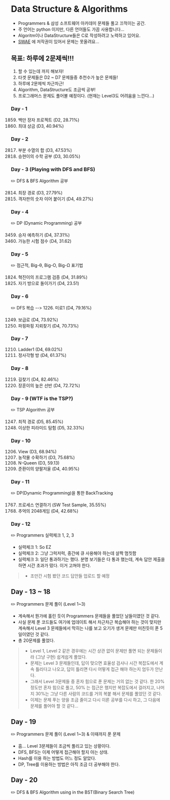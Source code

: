 # Data Structure & Algorithms
- Programmers & 삼성 소프트웨어 아카데미 문제들 풀고 끄적이는 공간.
- 주 언어는 python 이지만, 다른 언어들도 가끔 사용합니다...
- Algoritm이나 DataStructure들은 C로 작성하려고 노력하고 있어요.
- [SWAE](https://swexpertacademy.com/main/main.do) 에 저작권이 있어서 문제는 못올려요...


## 목표: 하루에 2문제씩!!!
1. 할 수 있는데 까지 해보자!
2. 타겟 문제들은 D2 ~ D7 문제들중 추천수가 높은 문제들!
3. 하루에 2문제씩 차근차근!
4. Algorithm, DataStructure도 조금씩 공부!
5. 프로그래머스 문제도 풀어볼 예정이다. (현재는 Level3도 어려움을 느낀다...)


### Day - 1
1859. 백만 장자 프로젝트 (D2, 28.71%)
1244. 최대 상금 (D3, 40.94%)


### Day - 2
2817. 부분 수열의 합 (D3, 47.53%)
7193. 승현이의 수학 공부 (D3, 30.05%)


### Day - 3 (Playing with DFS and BFS)
:pencil2: DFS & BFS Algorithm 공부

2814. 최장 경로 (D3, 27.79%)
2819. 격자판의 숫자 이어 붙이기 (D4, 49.27%)


### Day - 4
:pencil2: DP (Dynamic Programming) 공부

3459. 승자 예측하기 (D4, 37.31%)
3752. 가능한 시험 점수 (D4, 31.62)


### Day - 5
:pencil2: 점근적, Big-θ, Big-O, Big-Ω 표기법

1824. 혁진이의 프로그램 검증 (D4, 31.89%)
4408. 자기 방으로 돌이가기 (D4, 23.51)


### Day - 6
:pencil2: DFS 복습 --> 1226. 미로1 (D4, 79.16%)

1249. 보급로 (D4, 73.92%)
1868. 파핑파핑 지뢰찾기 (D4, 70.73%)


### Day - 7
1210. Ladder1 (D4, 69.02%)
1861. 정사각형 방 (D4, 61.37%)


### Day - 8
1219. 길찾기 (D4, 82.46%)
1486. 장훈이의 높은 선반 (D4, 72.72%)


### Day - 9 (WTF is the TSP?)
:pencil2: TSP Algorithm 공부

1247. 최적 경로 (D5, 85.45%)
4112. 이상한 피라미드 탐험 (D5, 32.33%)


### Day - 10
1206. View (D3, 68.94%)
2805. 농작물 수확하기 (D3, 75.68%)
2806. N-Queen (D3, 59.13)
3234. 준환이의 양팔저울 (D4, 40.95%)


### Day - 11
:pencil2: DP(Dynamic Programming)을 통한 BackTracking

1767. 프로세스 연결하기 (SW Test Sample, 35.55%)
6109. 추억의 2048게임 (D4, 42.68%)


### Day - 12
:pencil2: Programmers 실력체크 1, 2, 3

* 실력체크 1: So EZ
* 실력체크 2: 그냥 그럭저럭, 중간에 큐 사용해야 하는데 살짝 멈칫함
* 실력체크 3: 일단 통과하기는 했다. 분명 보기들은 다 통과 했는데, 계속 답안 제출을 하면 시간 초과가 떴다. 이거 고쳐야 한다.
> * 조만간 시험 봤던 코드 답안들 업로드 할 예정


## Day - 13 ~ 18
:pencil2: Programmers 문제 풀이 (Level 1~3)
* 계속해서 뭔가에 홀린 듯이 Programmers 문제들을 풀었던 날들이였던 것 같다.
* 사실 문제 푼 코드들도 여기에 업데이트 해서 차근차근 복습해야 하는 것이 맞지만 계속해서 Level 3 문제들에서 막히는 나를 보고 오기가 생겨 문제만 미친듯이 푼 5일이였던 것 같다.
* 총 20문제를 풀었다. 
> * Level 1, Level 2 같은 경우에는 시간 상관 없이 문제만 풀면 되는 문제들이라 (그냥 구현) 쉽게쉽게 풀었다.
> * 문제는 Level 3 문제들인데, 답이 맞으면 효율성 검사나 시간 복잡도에서 계속 틀리다고 나오고, 답이 틀리면 다시 어떻게 접근 해야 하는지 엄두가 안난다.
> * 그래서 Level 3문제들 중 혼자 힘으로 푼 문제는 거의 없는 것 같다. 한 20% 정도만 혼자 힘으로 풀고, 50% 는 접근은 했지만 복잡도에서 걸러지고, 나머지 30%는 그냥 다른 사람의 코드를 거의 복붙 해서 문제를 풀었던 것 같다.
> * 이제는 문제 푸는 양을 조금 줄이고 다시 이론 공부를 다시 하고, 그 다음에 문제를 풀어야 할 것 같다...


## Day - 19
:pencil2: Programmers 문제 풀이 (Level 1~3) & 이때까지 푼 문제 
* 흠... Level 3문제들이 조금씩 풀리고 있는 상황이다.
* DFS, BFS는 이제 어떻게 접근해야 할지 아는 상태.
* Hash를 이용 하는 방법도 어느 정도 알았다.
* DP, Tree를 이용하는 방법은 아직 조금  더 공부해야 한다.


## Day - 20
:pencil2: DFS & BFS Algorithm using in the BST(Binary Search Tree)
